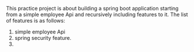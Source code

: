 This practice project is about building a spring boot application starting from a simple 
employee Api and recursively including features to it. The list of features is as follows:
1. simple employee Api
2. spring security feature.
3. 